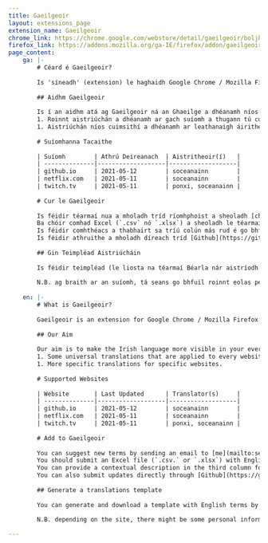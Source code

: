 ```yaml
---
title: Gaeilgeoir
layout: extensions_page
extension_name: Gaeilgeoir
chrome_link: https://chrome.google.com/webstore/detail/gaeilgeoir/boljhhcnjbdijgbledlnokiianknolel
firefox_link: https://addons.mozilla.org/ga-IE/firefox/addon/gaeilgeoir
page_content:
    ga: |-
        # Céard é Gaeilgeoir?
        
        Is 'síneadh' (extension) le haghaidh Google Chrome / Mozilla Firefox é Gaeilgeoir a déanann aistriúchán neamhiomlán ar shuíomhanna idirlíne.
        
        ## Aidhm Gaeilgeoir
        
        Is í an aidhm atá ag Gaeilgeoir ná an Ghaeilge a dhéanamh níos feiceálaí i do shaol laethiúl. Déantar seo ar dhá bhealach:
        1. Roinnt aistriúchán a dhéanamh ar gach suíomh a thugann tú cuairt ar. Tá roinnt téarmaí coitianta aistrithe (m.sh `Home -> Baile`) do gach suíomh.
        1. Aistriúchán níos cuimsithí a dhéanamh ar leathanaigh áirithe
        
        # Suíomhanna Tacaithe
        
        | Suíomh        | Athrú Deireanach  | Aistritheoir(í)   |
        | --------------|-------------------|-------------------|
        | github.io     | 2021-05-12        | soceanainn        |
        | netflix.com   | 2021-05-11        | soceanainn        |
        | twitch.tv     | 2021-05-11        | ponxi, soceanainn |
      
        # Cur le Gaeilgeoir
        
        Is féidir téarmaí nua a mholadh tríd ríomhphoist a sheoladh [chugam](mailto:seamusoceanainn@gmail.com). 
        Ba chóir comhad Excel (`.csv` nó `.xlsx`) a sheoladh le téarmaí i mBéarla sa chéad colún, agus na aistriúcháin i nGaeilge sa dara cholún. 
        Is féidir comhthéacs a thabhairt sa tríú colún más rud é go bhfuil sé ag teastáil.
        Is féidir athruithe a mholadh díreach tríd [Github](https://github.com/gael-cms/gaeilgeoir) ach oiread, má tá taithí agat leis an suíomh sin agus leis an leagan `json`.
        
        ## Gin Teimpléad Aistriúcháin
        
        Is féidir teimpléad (le liosta na téarmaí Béarla nár aistríodh chomh maith leis na aistriúcháin atá in úsáid) a ghinúint agus a íoslódáil tríd deaschliceáil (right click) aon áit ar an leathanach agus brú ar 'Download translation template file'
        
        N.B. ag braith ar an suíomh, tá seans go bhfuil roinnt eolas pearsanta sa chomhad a ghintear. **Déan cinnte aon eolas pearsanta a scriosadh roimh an comhad a roinnt.** 
        
    en: |-
        # What is Gaeilgeoir?
        
        Gaeilgeoir is an extension for Google Chrome / Mozilla Firefox that provides partial translations for websites.
        
        ## Our Aim
        
        Our aim is to make the Irish language more visible in your everyday life. We do this in two ways:
        1. Some universal translations that are applied to every website you visit. This is for common terminology (e.g. `Home -> Baile`) that is shared by many websites.
        1. More specific translations for specific websites.
        
        # Supported Websites
        
        | Website       | Last Updated      | Translator(s)     |
        | --------------|-------------------|-------------------|
        | github.io     | 2021-05-12        | soceanainn        |
        | netflix.com   | 2021-05-11        | soceanainn        |
        | twitch.tv     | 2021-05-11        | ponxi, soceanainn |
      
        # Add to Gaeilgeoir
        
        You can suggest new terms by sending an email to [me](mailto:seamusoceanainn@gmail.com).
        You should submit an Excel file (`.csv.` or `.xlsx`) with English terms in the first column, and the Irish translations in the second column.
        You can provide a contextual description in the third column for some or all entries if necessary. 
        You can also submit updates directly through [Github](https://github.com/gael-cms/gaeilgeoir), if you are comfortable with that website and with the `json` format.
        
        ## Generate a translations template
        
        You can generate and download a template with English terms by right-clicking anywhere on the site and choosing 'Download translation template file'.
      
        N.B. depending on the site, there might be some personal information in the downloaded file. **Make sure to remove any personal information before sharing this file**.

---
```

